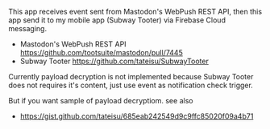 
This app receives event sent from Mastodon's WebPush REST API, then this app send it to my mobile app (Subway Tooter) via Firebase Cloud messaging.

- Mastodon's WebPush REST API https://github.com/tootsuite/mastodon/pull/7445
- Subway Tooter https://github.com/tateisu/SubwayTooter

Currently payload decryption is not implemented because Subway Tooter does not requires it's content, just use event as notification check trigger. 

But if you want sample of payload decryptiom. see also
- https://gist.github.com/tateisu/685eab242549d9c9ffc85020f09a4b71

